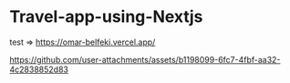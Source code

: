 # Travel-app-using-Nextjs

test => https://omar-belfeki.vercel.app/



https://github.com/user-attachments/assets/b1198099-6fc7-4fbf-aa32-4c2838852d83

